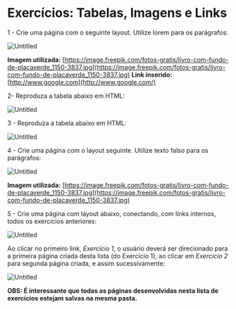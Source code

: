 # Exercícios: Tabelas, Imagens e Links

1 - Crie uma página com o seguinte layout. Utilize lorem para os parágrafos:

![Untitled](img/Untitled.png)

**Imagem utilizada:** [https://image.freepik.com/fotos-gratis/livro-com-fundo-de-placaverde_1150-3837.jpg](https://image.freepik.com/fotos-gratis/livro-com-fundo-de-placaverde_1150-3837.jpg)
**Link inserido:**
[http://www.google.com](http://www.google.com/)

2- Reproduza a tabela abaixo em HTML:

![Untitled](img/Untitled1.png)

3 - Reproduza a tabela abaixo em HTML:

![Untitled](img/Untitled2.png)

4 - Crie uma página com o layout seguinte. Utilize texto falso para os parágrafos:

![Untitled](img/Untitled3.png)

**Imagem utilizada:** [https://image.freepik.com/fotos-gratis/livro-com-fundo-de-placaverde_1150-3837.jpg](https://image.freepik.com/fotos-gratis/livro-com-fundo-de-placaverde_1150-3837.jpg)

5 - Crie uma página com layout abaixo, conectando, com links internos, todos os exercícios
anteriores:

![Untitled](img/Untitled4.png)

Ao clicar no primeiro link, *Exercício 1*, o usuário deverá ser direcionado para a primeira
página criada desta lista (do Exercício 1), ao clicar em *Exercício 2* para segunda página
criada, e assim sucessivamente:

![Untitled](img/Untitled5.png)

**OBS: É interessante que todas as páginas desenvolvidas nesta lista de exercícios
estejam salvas na mesma pasta.**